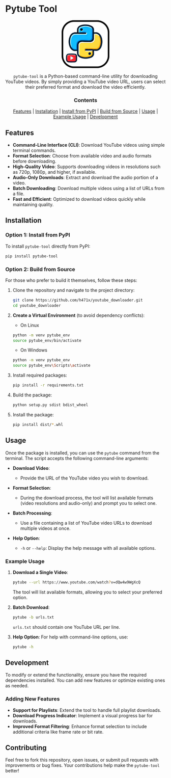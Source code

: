 # Pytube Tool

<p align="center">
 <img height="150" src="https://raw.githubusercontent.com/h471x/youtube_downloader/master/imgs/pytube.png"/>
</p>

<div align="center">

<p>

``pytube-tool`` is a Python-based command-line utility for downloading YouTube videos. By simply providing a YouTube video URL, users can select their preferred format and download the video efficiently. 

</p>

### Contents

[Features](#features) |
[Installation](#installation) |
[Install from PyPI](#option-1-install-from-pypi) |
[Build from Source](#option-2-build-from-source) |
[Usage](#usage) |
[Example Usage](#example-usage) |
[Development](#development)

</div>

## Features

- **Command-Line Interface (CLI)**: Download YouTube videos using simple terminal commands.
- **Format Selection**: Choose from available video and audio formats before downloading.
- **High-Quality Video**: Supports downloading videos in resolutions such as 720p, 1080p, and higher, if available.
- **Audio-Only Downloads**: Extract and download the audio portion of a video.
- **Batch Downloading**: Download multiple videos using a list of URLs from a file.
- **Fast and Efficient**: Optimized to download videos quickly while maintaining quality.

## Installation

### Option 1: Install from PyPI

To install `pytube-tool` directly from PyPI:

```bash
pip install pytube-tool
```

### Option 2: Build from Source

For those who prefer to build it themselves, follow these steps:

1. Clone the repository and navigate to the project directory:

   ```bash
   git clone https://github.com/h471x/youtube_downloader.git
   cd youtube_downloader
   ```

2. **Create a Virtual Environment** (to avoid dependency conflicts):

   - On Linux

   ```bash
   python -m venv pytube_env
   source pytube_env/bin/activate
   ```

   - On Windows

   ```bash
   python -m venv pytube_env
   source pytube_env\Scripts\activate
   ```

3. Install required packages:

   ```bash
   pip install -r requirements.txt
   ```

4. Build the package:

   ```bash
   python setup.py sdist bdist_wheel
   ```

5. Install the package:

   ```bash
   pip install dist/*.whl
   ```

## Usage

Once the package is installed, you can use the `pytube` command from the terminal. The script accepts the following command-line arguments:

- **Download Video**:
  - Provide the URL of the YouTube video you wish to download. 

- **Format Selection**:
  - During the download process, the tool will list available formats (video resolutions and audio-only) and prompt you to select one.

- **Batch Processing**:
  - Use a file containing a list of YouTube video URLs to download multiple videos at once.

- **Help Option**:
  - `-h` or `--help`: Display the help message with all available options.

### Example Usage

1. **Download a Single Video**:
   ```bash
   pytube --url https://www.youtube.com/watch?v=dQw4w9WgXcQ
   ```

   The tool will list available formats, allowing you to select your preferred option.

2. **Batch Download**:
   ```bash
   pytube -b urls.txt
   ```

   `urls.txt` should contain one YouTube URL per line.

3. **Help Option**:
   For help with command-line options, use:
   ```bash
   pytube -h
   ```

## Development

To modify or extend the functionality, ensure you have the required dependencies installed. You can add new features or optimize existing ones as needed.

### Adding New Features

- **Support for Playlists**: Extend the tool to handle full playlist downloads.
- **Download Progress Indicator**: Implement a visual progress bar for downloads.
- **Improved Format Filtering**: Enhance format selection to include additional criteria like frame rate or bit rate.

## Contributing

Feel free to fork this repository, open issues, or submit pull requests with improvements or bug fixes. Your contributions help make the `pytube-tool` better!